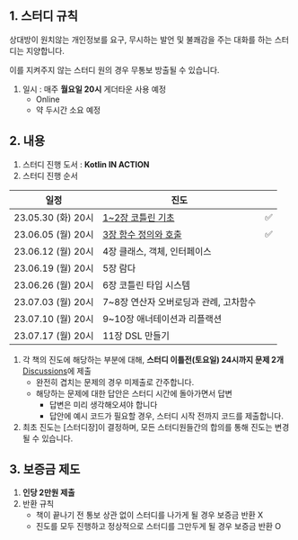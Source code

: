 ## 1. 스터디 규칙

상대방이 원치않는 개인정보를 요구, 무시하는 발언 및 불쾌감을 주는 대화를 하는 스터디는 지양합니다.

이를 지켜주지 않는 스터디 원의 경우 무통보 방출될 수 있습니다.

1. 일시 : 매주 **월요일 20시** 게더타운 사용 예정 
    - Online
    - 약 두시간 소요 예정


## 2. 내용

1. 스터디 진행 도서 : **Kotlin IN ACTION**
2. 스터디 진행 순서 
    
| 일정 | 진도 |  |
| --- | --- | --- |
| 23.05.30 (화) 20시 | [1~2장 코틀린 기초](https://github.com/orgs/kotlin-books-study/discussions/1) |✅|
| 23.06.05 (월) 20시 | [3장 함수 정의와 호출](https://github.com/orgs/kotlin-books-study/discussions/2) |✅|
| 23.06.12 (월) 20시 | 4장 클래스, 객체, 인터페이스 |  |
| 23.06.19 (월) 20시 | 5장 람다 |  |
| 23.06.26 (월) 20시 | 6장 코틀린 타입 시스템 |  |
| 23.07.03 (월) 20시 | 7~8장 연산자 오버로딩과 관례, 고차함수 |  |
| 23.07.10 (월) 20시 | 9~10장 애너테이션과 리플랙션 |  |
| 23.07.17 (월) 20시 | 11장 DSL 만들기 |  |

1. 각 책의 진도에 해당하는 부분에 대해, **스터디 이틀전(토요일) 24시까지 문제 2개** [Discussions](https://github.com/orgs/kotlin-books-study/discussions)에 제출
	- 완전히 겹치는 문제의 경우 미제출로 간주합니다.
	- 해당하는 문제에 대한 답안은 스터디 시간에 돌아가면서 답변 
	  - 답변은 미리 생각해오셔야 합니다
	  - 답안에 예시 코드가 필요할 경우, 스터디 시작 전까지 코드를 제출합니다.
2. 최초 진도는 [스터디장]이 결정하며, 모든 스터디원들간의 합의를 통해 진도는 변경될 수 있습니다.


## 3. 보증금 제도

1. **인당 2만원 제출**
2. 반환 규칙
	- 책이 끝나기 전 통보 상관 없이 스터디를 나가게 될 경우 보증금 반환 X
    - 진도를 모두 진행하고 정상적으로 스터디를 그만두게 될 경우 보증금 반환 O
